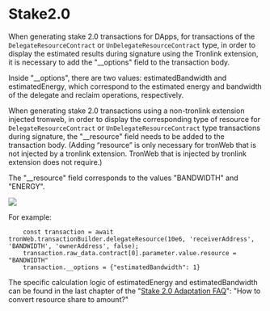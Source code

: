 # Stake2.0

When generating stake 2.0 transactions for DApps, for transactions of the `DelegateResourceContract` or `UnDelegateResourceContract` type, in order to display the estimated results during signature using the Tronlink extension, it is necessary to add the "__options" field to the transaction body.

Inside "__options", there are two values: estimatedBandwidth and estimatedEnergy, which correspond to the estimated energy and bandwidth of the delegate and reclaim operations, respectively.

When generating stake 2.0 transactions using a non-tronlink extension injected tronweb, in order to display the corresponding type of resource for `DelegateResourceContract` or `UnDelegateResourceContract` type transactions during signature, the "__resource" field needs to be added to the transaction body. (Adding “resource” is only necessary for tronWeb that is not injected by a tronlink extension. TronWeb that is injected by tronlink extension does not require.)

The "__resource" field corresponds to the values "BANDWIDTH" and "ENERGY".

![](https://docs.tronlink.org/~gitbook/image?url=https%3A%2F%2F1639117838-files.gitbook.io%2F%7E%2Ffiles%2Fv0%2Fb%2Fgitbook-x-prod.appspot.com%2Fo%2Fspaces%252FDolSJpJ5tqTIRP95VixZ%252Fuploads%252FsrTq5GWES6Pys74GW6pY%252Fimage.png%3Falt%3Dmedia%26token%3D13f5fcdd-daba-42a0-8bc8-de93c6b745ee&width=768&dpr=4&quality=100&sign=3c7442&sv=2)

For example:

```shell 
    const transaction = await tronWeb.transactionBuilder.delegateResource(10e6, 'receiverAddress', 'BANDWIDTH', 'ownerAddress', false);
    transaction.raw_data.contract[0].parameter.value.resource = "BANDWIDTH"
    transaction.__options = {"estimatedBandwidth": 1}
```

The specific calculation logic of estimatedEnergy and estimatedBandwidth can be found in the last chapter of the "[Stake 2.0 Adaptation FAQ](https://coredevs.medium.com/stake-2-0-adaption-faq-66bafdf53606)": "How to convert resource share to amount?"

